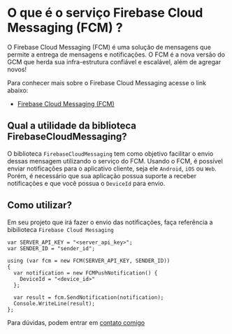 # O que é o serviço Firebase Cloud Messaging (FCM) ?

O Firebase Cloud Messaging (FCM) é uma solução de mensagens que permite a entrega de mensagens e notificações. 
O FCM é a nova versão do GCM que herda sua infra-estrutura confiável e escalável, além de agregar novos!

Para conhecer mais sobre o Firebase Cloud Messaging acesse o link abaixo:

* [Firebase Cloud Messaging (FCM)](http://firebase.google.com)

Qual a utilidade da biblioteca FirebaseCloudMessaging?
-----------------------------------------------------

O biblioteca `FirebaseCloudMessaging` tem como objetivo facilitar o envio dessas mensagem utilizando o serviço do FCM.
Usando o FCM, é possível enviar notificações para o aplicativo cliente, seja ele `Android`, `iOS` ou `Web`. Porém, é necessário que sua aplicação possua suporte a receber notificações e que você possua o `DeviceId` para envio.

Como utilizar?
-------------

Em seu projeto que irá fazer o envio das notificações, faça referência a bibilioteca `Firebase Cloud Messaging` 

```
var SERVER_API_KEY = "<server_api_key>";
var SENDER_ID = "sender_id";

using (var fcm = new FCM(SERVER_API_KEY, SENDER_ID))
{
  var notification = new FCMPushNotification() { 
    DeviceId = "<device_id>" 
  };
		
  var result = fcm.SendNotification(notification);
  Console.WriteLine(result);
};

```

Para dúvidas, podem entrar em [contato comigo](http://raphaelcardoso.com.br/)

